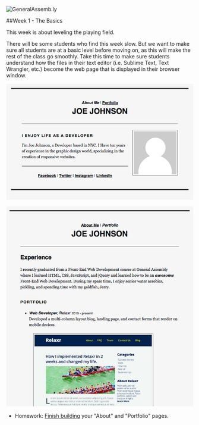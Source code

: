 ![GeneralAssemb.ly](https://github.com/generalassembly/ga-ruby-on-rails-for-devs/raw/master/images/ga.png "GeneralAssemb.ly")

##Week 1 - The Basics

This week is about leveling the playing field. 

There will be some students who find this week slow. But we want to make sure all students are at a basic level before moving on, as this will make the rest of the class go smoothly. Take this time to make sure students understand how the files in their text editor (i.e. Sublime Text, Text Wrangler, etc.) become the web page that is displayed in their browser window.

![Joe's About](Assignment/about_me_deliverable.png)

![Joe's Portfolio](Assignment/portfolio_deliverable.png)

* Homework: [Finish building](Assignment/README.md) your "About" and "Portfolio" pages.  
